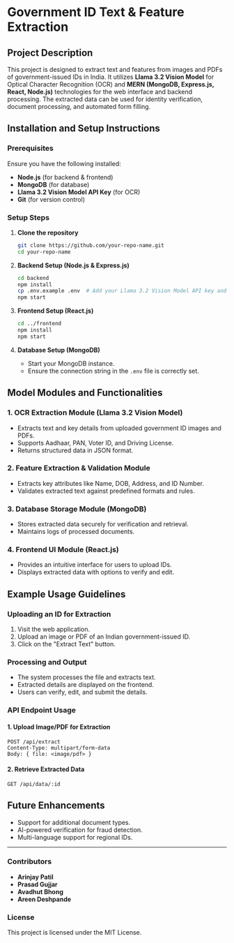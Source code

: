 # Government ID Text & Feature Extraction

## Project Description
This project is designed to extract text and features from images and PDFs of government-issued IDs in India. It utilizes **Llama 3.2 Vision Model** for Optical Character Recognition (OCR) and **MERN (MongoDB, Express.js, React, Node.js)** technologies for the web interface and backend processing. The extracted data can be used for identity verification, document processing, and automated form filling.

## Installation and Setup Instructions

### Prerequisites
Ensure you have the following installed:
- **Node.js** (for backend & frontend)
- **MongoDB** (for database)
- **Llama 3.2 Vision Model API Key** (for OCR)
- **Git** (for version control)

### Setup Steps
1. **Clone the repository**
   ```bash
   git clone https://github.com/your-repo-name.git
   cd your-repo-name
   ```

2. **Backend Setup (Node.js & Express.js)**
   ```bash
   cd backend
   npm install
   cp .env.example .env  # Add your Llama 3.2 Vision Model API key and MongoDB URI in the .env file
   npm start
   ```

3. **Frontend Setup (React.js)**
   ```bash
   cd ../frontend
   npm install
   npm start
   ```

4. **Database Setup (MongoDB)**
   - Start your MongoDB instance.
   - Ensure the connection string in the `.env` file is correctly set.

## Model Modules and Functionalities

### 1. **OCR Extraction Module (Llama 3.2 Vision Model)**
   - Extracts text and key details from uploaded government ID images and PDFs.
   - Supports Aadhaar, PAN, Voter ID, and Driving License.
   - Returns structured data in JSON format.

### 2. **Feature Extraction & Validation Module**
   - Extracts key attributes like Name, DOB, Address, and ID Number.
   - Validates extracted text against predefined formats and rules.

### 3. **Database Storage Module (MongoDB)**
   - Stores extracted data securely for verification and retrieval.
   - Maintains logs of processed documents.

### 4. **Frontend UI Module (React.js)**
   - Provides an intuitive interface for users to upload IDs.
   - Displays extracted data with options to verify and edit.

## Example Usage Guidelines

### Uploading an ID for Extraction
1. Visit the web application.
2. Upload an image or PDF of an Indian government-issued ID.
3. Click on the "Extract Text" button.

### Processing and Output
- The system processes the file and extracts text.
- Extracted details are displayed on the frontend.
- Users can verify, edit, and submit the details.

### API Endpoint Usage
#### 1. **Upload Image/PDF for Extraction**
   ```http
   POST /api/extract
   Content-Type: multipart/form-data
   Body: { file: <image/pdf> }
   ```
#### 2. **Retrieve Extracted Data**
   ```http
   GET /api/data/:id
   ```

## Future Enhancements
- Support for additional document types.
- AI-powered verification for fraud detection.
- Multi-language support for regional IDs.

---
### Contributors
- **Arinjay Patil**
- **Prasad Gujjar**
- **Avadhut Bhong**
- **Areen Deshpande**

### License
This project is licensed under the MIT License.


